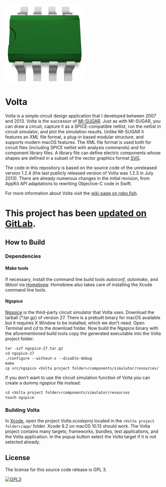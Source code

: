 ![Volta logo](https://raw.githubusercontent.com/robo-fish/Volta/master/app/resources/Images.xcassets/AppIcon.appiconset/icon_256x256.png)
# Volta

Volta is a simple circuit design application that I developed between 2007 and 2013. Volta is the successor of [MI-SUGAR](https://github.com/robo-fish/MI-SUGAR). Just as with MI-SUGAR, you can draw a circuit, capture it as a SPICE-compatible netlist, run the netlist in circuit simulator, and plot the simulation results. Unlike MI-SUGAR it features an XML file format, a plug-in based modular structure, and supports modern macOS features. The XML file format is used both for circuit files (including SPICE netlist with analysis commands) and for component library files. A library file can define electric components whose shapes are defined in a subset of the vector graphics format [SVG](https://www.w3.org/Graphics/SVG/).

The code in this repository is based on the source code of the unreleased version 1.2.4 (the last publicly released version of Volta was 1.2.3 in July 2013). There are already numerous changes in the initial revision, from AppKit API adaptations to rewriting Objective-C code in Swift.

For more information about Volta visit the [wiki page on robo.fish](https://robo.fish/wiki/index.php?title=Volta).

# This project has been [updated on GitLab](https://gitlab.com/Kai.Oezer/Volta).

## How to Build

### Dependencies

#### Make tools

If necessary, install the command line build tools *autoconf*, *automake*, and *libtool* via [Homebrew](https://brew.sh/index.html). Homebrew also takes care of installing the Xcode command line tools.

#### Ngspice

[Ngspice](http://ngspice.sourceforge.net) is the third-party circuit simulator that Volta uses. Download the tarball (\*.tar.gz) of version 27. There is a prebuilt binary for macOS available but it requires X Window to be installed, which we don't need. Open Terminal and *cd* to the download folder. Now build the Ngspice binary with the aforementioned build tools copy the generated executable into the Volta project folder:

    tar -xzf ngspice-27.tar.gz
    cd ngspice-27
    ./configure --without-x --disable-debug
    make
    cp src/ngspice <Volta project folder>/components/simulator/resources/

If you don't want to use the circuit simulation function of Volta you can create a dummy *ngspice* file instead:

    cd <Volta project folder>/components/simulator/resources
    touch ngspice


### Building Volta

In [Xcode](https://developer.apple.com/xcode), open the project *Volta.xcodeproj* located in the `<Volta project folder>/app/` folder.
Xcode 9.2 on macOS 10.13 should work. The Volta project contains many targets; frameworks, bundles, test applications, and the Volta application. In the popup button select the *Volta* target if it is not selected already.

## License


The license for this source code release is GPL 3.

[![GPL3](https://www.gnu.org/graphics/gplv3-88x31.png)](https://www.gnu.org/licenses/gpl-3.0.html)
